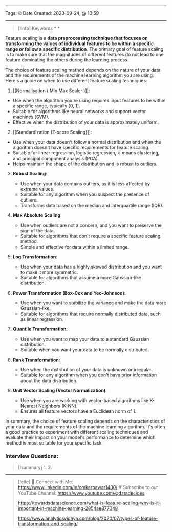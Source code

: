 ------------------------- 
Tags: 
⏰ Date Created:  2023-09-24, @ 10:59

---
>[!info] Keywords
>* 
>* 

Feature scaling is a **data preprocessing technique that focuses on transforming the values of individual features to be within a specific range or follow a specific distribution**. The primary goal of feature scaling is to make sure that the magnitudes of different features do not lead to one feature dominating the others during the learning process.


The choice of feature scaling method depends on the nature of your data and the requirements of the machine learning algorithm you are using. Here's a guide on when to use different feature scaling techniques:

1.  [[Normalisation ( Min Max Scaler )]]:
   - Use when the algorithm you're using requires input features to be within a specific range, typically [0, 1].
   - Suitable for algorithms like neural networks and support vector machines (SVM).
   - Effective when the distribution of your data is approximately uniform.

2.  [[Standardization (Z-score Scaling)]]:
   - Use when your data doesn't follow a normal distribution and when the algorithm doesn't have specific requirements for feature scaling.
   - Suitable for linear regression, logistic regression, k-means clustering, and principal component analysis (PCA).
   - Helps maintain the shape of the distribution and is robust to outliers.

3. **Robust Scaling**:
   - Use when your data contains outliers, as it is less affected by extreme values.
   - Suitable for any algorithm when you suspect the presence of outliers.
   - Transforms data based on the median and interquartile range (IQR).

4. **Max Absolute Scaling**:
   - Use when outliers are not a concern, and you want to preserve the sign of the data.
   - Suitable for algorithms that don't require a specific feature scaling method.
   - Simple and effective for data within a limited range.

5. **Log Transformation**:
   - Use when your data has a highly skewed distribution and you want to make it more symmetric.
   - Suitable for algorithms that assume a more Gaussian-like distribution.

6. **Power Transformation (Box-Cox and Yeo-Johnson)**:
   - Use when you want to stabilize the variance and make the data more Gaussian-like.
   - Suitable for algorithms that require normally distributed data, such as linear regression.

7. **Quantile Transformation**:
   - Use when you want to map your data to a standard Gaussian distribution.
   - Suitable when you want your data to be normally distributed.

8. **Rank Transformation**:
   - Use when the distribution of your data is unknown or irregular.
   - Suitable for any algorithm when you don't have prior information about the data distribution.

9. **Unit Vector Scaling (Vector Normalization)**:
   - Use when you are working with vector-based algorithms like K-Nearest Neighbors (K-NN).
   - Ensures all feature vectors have a Euclidean norm of 1.

In summary, the choice of feature scaling depends on the characteristics of your data and the requirements of the machine learning algorithm. It's often a good practice to experiment with different scaling techniques and evaluate their impact on your model's performance to determine which method is most suitable for your specific task.



### Interview Questions:



>[!summary] 
>1. 
>2. 

----
>[!cite]
> 🤝 Connect with Me: https://www.linkedin.com/in/omkarpawar1430/
> 💗 Subscribe to our YouTube Channel: https://www.youtube.com/@datadecides
> 
> https://towardsdatascience.com/what-is-feature-scaling-why-is-it-important-in-machine-learning-2854ae877048
> 
> https://www.analyticsvidhya.com/blog/2020/07/types-of-feature-transformation-and-scaling/



